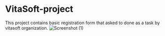# VitaSoft-project
This project contains basic registration form that asked to done as a task by vitasoft organization.
![Screenshot (1)](https://user-images.githubusercontent.com/87438949/131291690-a266ae94-234e-4e7f-8aa8-35fa11daf010.png)
